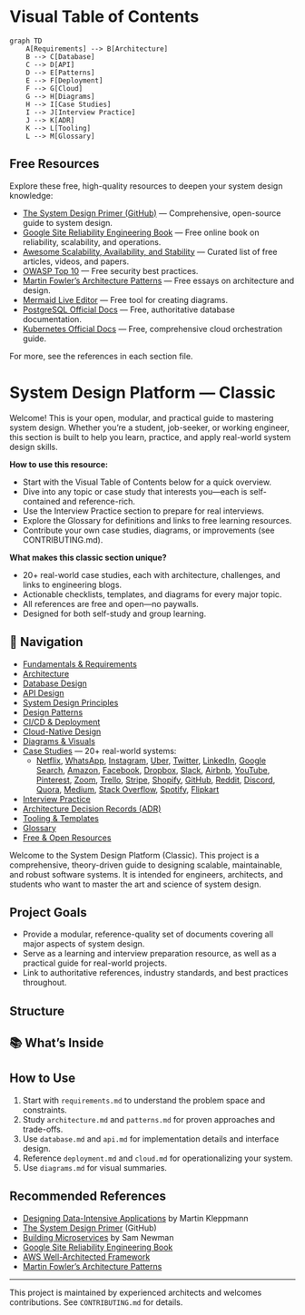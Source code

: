 # Visual Table of Contents

```mermaid
graph TD
	A[Requirements] --> B[Architecture]
	B --> C[Database]
	C --> D[API]
	D --> E[Patterns]
	E --> F[Deployment]
	F --> G[Cloud]
	G --> H[Diagrams]
	H --> I[Case Studies]
	I --> J[Interview Practice]
	J --> K[ADR]
	K --> L[Tooling]
	L --> M[Glossary]
```
## Free Resources

Explore these free, high-quality resources to deepen your system design knowledge:

- [The System Design Primer (GitHub)](https://github.com/donnemartin/system-design-primer) — Comprehensive, open-source guide to system design.
- [Google Site Reliability Engineering Book](https://sre.google/books/) — Free online book on reliability, scalability, and operations.
- [Awesome Scalability, Availability, and Stability](https://github.com/binhnguyennus/awesome-scalability) — Curated list of free articles, videos, and papers.
- [OWASP Top 10](https://owasp.org/www-project-top-ten/) — Free security best practices.
- [Martin Fowler’s Architecture Patterns](https://martinfowler.com/architecture/) — Free essays on architecture and design.
- [Mermaid Live Editor](https://mermaid.live/) — Free tool for creating diagrams.
- [PostgreSQL Official Docs](https://www.postgresql.org/docs/) — Free, authoritative database documentation.
- [Kubernetes Official Docs](https://kubernetes.io/docs/) — Free, comprehensive cloud orchestration guide.

For more, see the references in each section file.


# System Design Platform — Classic

Welcome! This is your open, modular, and practical guide to mastering system design. Whether you’re a student, job-seeker, or working engineer, this section is built to help you learn, practice, and apply real-world system design skills.

**How to use this resource:**
- Start with the Visual Table of Contents below for a quick overview.
- Dive into any topic or case study that interests you—each is self-contained and reference-rich.
- Use the Interview Practice section to prepare for real interviews.
- Explore the Glossary for definitions and links to free learning resources.
- Contribute your own case studies, diagrams, or improvements (see CONTRIBUTING.md).


**What makes this classic section unique?**
- 20+ real-world case studies, each with architecture, challenges, and links to engineering blogs.
- Actionable checklists, templates, and diagrams for every major topic.
- All references are free and open—no paywalls.
- Designed for both self-study and group learning.

## 🧭 Navigation

- [Fundamentals & Requirements](requirements.md)
- [Architecture](architecture.md)
- [Database Design](database.md)
- [API Design](api.md)
- [System Design Principles](principles.md)
- [Design Patterns](patterns.md)
- [CI/CD & Deployment](deployment.md)
- [Cloud-Native Design](cloud.md)
- [Diagrams & Visuals](diagrams.md)
- [Case Studies](case-studies/README.md) — 20+ real-world systems:
	- [Netflix](case-studies/netflix.md), [WhatsApp](case-studies/whatsapp.md), [Instagram](case-studies/instagram.md), [Uber](case-studies/uber.md), [Twitter](case-studies/twitter.md), [LinkedIn](case-studies/linkedin.md), [Google Search](case-studies/google-search.md), [Amazon](case-studies/amazon.md), [Facebook](case-studies/facebook.md), [Dropbox](case-studies/dropbox.md), [Slack](case-studies/slack.md), [Airbnb](case-studies/airbnb.md), [YouTube](case-studies/youtube.md), [Pinterest](case-studies/pinterest.md), [Zoom](case-studies/zoom.md), [Trello](case-studies/trello.md), [Stripe](case-studies/stripe.md), [Shopify](case-studies/shopify.md), [GitHub](case-studies/github.md), [Reddit](case-studies/reddit.md), [Discord](case-studies/discord.md), [Quora](case-studies/quora.md), [Medium](case-studies/medium.md), [Stack Overflow](case-studies/stack-overflow.md), [Spotify](case-studies/spotify.md), [Flipkart](case-studies/flipkart.md)
- [Interview Practice](interview-practice/README.md)
- [Architecture Decision Records (ADR)](adr/README.md)
- [Tooling & Templates](tooling/README.md)
- [Glossary](glossary.md)
- [Free & Open Resources](#free--open-resources)


Welcome to the System Design Platform (Classic). This project is a comprehensive, theory-driven guide to designing scalable, maintainable, and robust software systems. It is intended for engineers, architects, and students who want to master the art and science of system design.

## Project Goals
- Provide a modular, reference-quality set of documents covering all major aspects of system design.
- Serve as a learning and interview preparation resource, as well as a practical guide for real-world projects.
- Link to authoritative references, industry standards, and best practices throughout.

## Structure
## 📚 What’s Inside


## How to Use
1. Start with `requirements.md` to understand the problem space and constraints.
2. Study `architecture.md` and `patterns.md` for proven approaches and trade-offs.
3. Use `database.md` and `api.md` for implementation details and interface design.
4. Reference `deployment.md` and `cloud.md` for operationalizing your system.
5. Use `diagrams.md` for visual summaries.

## Recommended References
- [Designing Data-Intensive Applications](https://dataintensive.net/) by Martin Kleppmann
- [The System Design Primer](https://github.com/donnemartin/system-design-primer) (GitHub)
- [Building Microservices](https://www.oreilly.com/library/view/building-microservices-2nd/9781492034018/) by Sam Newman
- [Google Site Reliability Engineering Book](https://sre.google/books/)
- [AWS Well-Architected Framework](https://aws.amazon.com/architecture/well-architected/)
- [Martin Fowler’s Architecture Patterns](https://martinfowler.com/architecture/)

---
This project is maintained by experienced architects and welcomes contributions. See `CONTRIBUTING.md` for details.